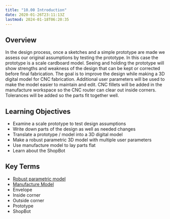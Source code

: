 ```yaml
---
title: "10.00 Introduction"
date: 2020-01-26T23:11:13Z
lastmod: 2024-01-18T06:20:35
---
```


## Overview

In the design process, once a sketches and a simple prototype are made we assess our original assumptions by testing the prototype. In this case the prototype is a scale cardboard model. Seeing and holding the prototype will show strengths and weakness of the design that can be kept or corrected before final fabrication. The goal is to improve the design while making a 3D digital model for CNC fabrication. Additional user parameters will be used to make the model easier to maintain and edit. CNC fillets will be added in the manufacture workspace so the CNC router can clear out inside corners. Tolerances will be added so the parts fit together well.

## Learning Objectives

- Examine a scale prototype to test design assumptions
- Write down parts of the design as well as needed changes
- Translate a prototype / model into a 3D digital model
- Make a robust parametric 3D model with multiple user parameters
- Use manufacture model to lay parts flat
- Learn about the ShopBot

## Key Terms

- [Robust parametric model](../../../../3d-modeling/fusion-360/robust-parametric-3d-models.md)
- [Manufacture Model](../../../../3d-modeling/fusion-360/fusion-360-make-manufacture-model-copy.md)
- Envelope
- Inside corner
- Outside corner
- Prototype
- ShopBot
